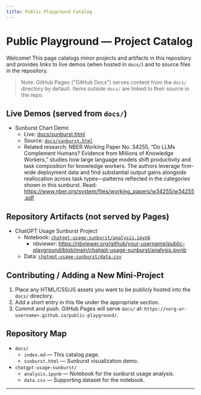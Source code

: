 ```yaml
---
title: Public Playground Catalog
---
```


# Public Playground — Project Catalog

Welcome! This page catalogs minor projects and artifacts in this repository and provides links to live demos (when hosted in `docs/`) and to source files in the repository.

> Note: GitHub Pages ("GitHub Docs") serves content from the `docs/` directory by default. Items outside `docs/` are linked to their source in the repo.

## Live Demos (served from `docs/`)

- Sunburst Chart Demo
  - Live: [docs/sunburst.html](./sunburst.html)
  - Source: [`docs/sunburst.html`](https://github.com/your-username/public-playground/blob/main/docs/sunburst.html)
  - Related research: NBER Working Paper No. 34255, “Do LLMs Complement Humans? Evidence from Millions of Knowledge Workers,” studies how large language models shift productivity and task composition for knowledge workers. The authors leverage firm-wide deployment data and find substantial output gains alongside reallocation across task types—patterns reflected in the categories shown in this sunburst. Read: https://www.nber.org/system/files/working_papers/w34255/w34255.pdf

## Repository Artifacts (not served by Pages)

- ChatGPT Usage Sunburst Project
  - Notebook: [`chatgpt-usage-sunburst/analysis.ipynb`](https://github.com/your-username/public-playground/blob/main/chatgpt-usage-sunburst/analysis.ipynb)
    - nbviewer: https://nbviewer.org/github/your-username/public-playground/blob/main/chatgpt-usage-sunburst/analysis.ipynb
  - Data: [`chatgpt-usage-sunburst/data.csv`](https://github.com/your-username/public-playground/blob/main/chatgpt-usage-sunburst/data.csv)

## Contributing / Adding a New Mini-Project

1. Place any HTML/CSS/JS assets you want to be publicly hosted into the `docs/` directory.
2. Add a short entry in this file under the appropriate section.
3. Commit and push. GitHub Pages will serve `docs/` at: `https://<org-or-username>.github.io/public-playground/`.

## Repository Map

- `docs/`
  - `index.md` — This catalog page.
  - `sunburst.html` — Sunburst visualization demo.
- `chatgpt-usage-sunburst/`
  - `analysis.ipynb` — Notebook for the sunburst usage analysis.
  - `data.csv` — Supporting dataset for the notebook.

---
